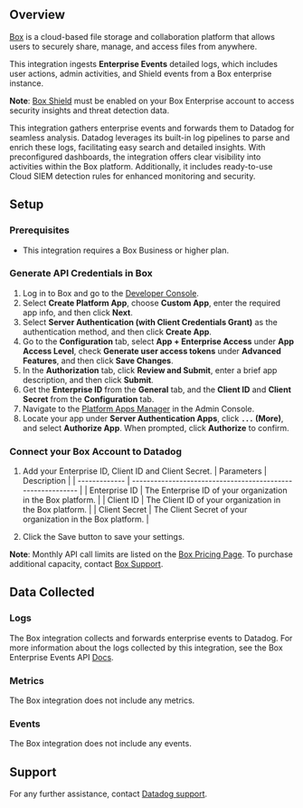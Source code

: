 ## Overview

[Box][1] is a cloud-based file storage and collaboration platform that allows users to securely share, manage, and access files from anywhere.

This integration ingests **Enterprise Events** detailed logs, which includes user actions, admin activities, and Shield events from a Box enterprise instance.

**Note**: [Box Shield][6] must be enabled on your Box Enterprise account to access security insights and threat detection data.

This integration gathers enterprise events and forwards them to Datadog for seamless analysis. Datadog leverages its built-in log pipelines to parse and enrich these logs, facilitating easy search and detailed insights. With preconfigured dashboards, the integration offers clear visibility into activities within the Box platform. Additionally, it includes ready-to-use Cloud SIEM detection rules for enhanced monitoring and security.

## Setup

### Prerequisites

- This integration requires a Box Business or higher plan.

### Generate API Credentials in Box

1. Log in to Box and go to the [Developer Console][3]. 
2. Select **Create Platform App**, choose **Custom App**, enter the required app info, and then click **Next**.
3. Select **Server Authentication (with Client Credentials Grant)** as the authentication method, and then click **Create App**.
3. Go to the **Configuration** tab, select **App + Enterprise Access** under **App Access Level**, check **Generate user access tokens** under **Advanced Features**, and then click **Save Changes**.
4. In the **Authorization** tab, click **Review and Submit**, enter a brief app description, and then click **Submit**.
5. Get the **Enterprise ID** from the **General** tab, and the **Client ID** and **Client Secret** from the **Configuration** tab.
6. Navigate to the [Platform Apps Manager][4] in the Admin Console. 
7. Locate your app under **Server Authentication Apps**, click **`...` (More)**, and select **Authorize App**. When prompted, click **Authorize** to confirm.

### Connect your Box Account to Datadog

1. Add your Enterprise ID, Client ID and Client Secret.
   | Parameters    | Description                                                 |
   | ------------- | ----------------------------------------------------------- |
   | Enterprise ID | The Enterprise ID of your organization in the Box platform. |
   | Client ID     | The Client ID of your organization in the Box platform.     |
   | Client Secret | The Client Secret of your organization in the Box platform. |

2. Click the Save button to save your settings.

**Note**: Monthly API call limits are listed on the [Box Pricing Page][7]. To purchase additional capacity, contact [Box Support][8].

## Data Collected

### Logs

The Box integration collects and forwards enterprise events to Datadog. For more information about the logs collected by this integration, see the Box Enterprise Events API [Docs][5].

### Metrics

The Box integration does not include any metrics.

### Events

The Box integration does not include any events.

## Support

For any further assistance, contact [Datadog support][2].

[1]: https://www.box.com/
[2]: https://docs.datadoghq.com/help/
[3]: https://app.box.com/developers/console
[4]: https://app.box.com/master/platform-apps
[5]: https://developer.box.com/guides/events/enterprise-events/for-enterprise/#event-types
[6]: https://www.box.com/shield
[7]: https://www.box.com/pricing#:~:text=100-,API%20calls%20per%20month,-50%2C000*
[8]: https://support.box.com/
